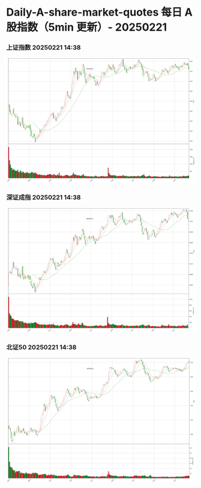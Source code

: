 
# Daily-A-share-market-quotes 每日 A 股指数（5min 更新）- 20250221

### 上证指数 20250221 14:38
![](./fig/2025/2/20250221-sh000001.png)

### 深证成指 20250221 14:38
![](./fig/2025/2/20250221-sz399001.png)

### 北证50 20250221 14:38
![](./fig/2025/2/20250221-bj899050.png)
